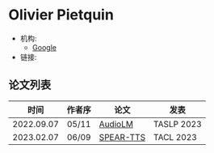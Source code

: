 # Olivier Pietquin

- 机构:
  - [Google](../Institutions/Google.md)
- 链接:

## 论文列表

| 时间 | 作者序 | 论文 | 发表 |
|:-:|:-:|---|---|
| 2022.09.07 | 05/11 | [AudioLM](../Models/Speech_LLM/2022.09.07_AudioLM.md) | TASLP 2023 |
| 2023.02.07 | 06/09 | [SPEAR-TTS](../Models/Speech_LLM/2023.02.07_SPEAR-TTS.md) | TACL 2023 |

